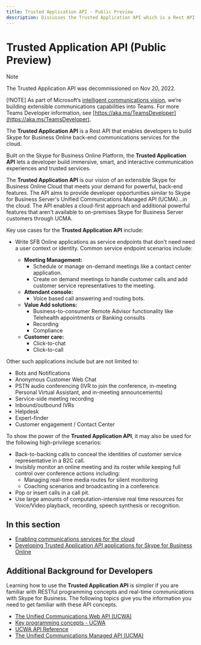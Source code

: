 ```yaml
---
title: Trusted Application API - Public Preview
description: Discusses the Trusted Application API which is a Rest API that enables developers to build Skype for Business Online back-end communications services for the cloud.
---
```

# **Trusted Application API (Public Preview)**
> [!NOTE]
> The Trusted Application API was decommissioned on Nov 20, 2022.
> 
> [!NOTE]
> As part of Microsoft’s [intelligent communications vision](https://aka.ms/intelligentcommunicationsblog), we’re building extensible communications capabilities into Teams.  For more Teams Developer information, see [https://aka.ms/TeamsDeveloper](https://aka.ms/TeamsDeveloper).

The **Trusted Application API** is a Rest API that enables developers to build Skype for Business Online back-end communications services for the cloud.

Built on the Skype for Business Online Platform, the **Trusted Application API** lets a developer build immersive, smart, and interactive communication experiences and trusted services.

The **Trusted Application API** is our vision of an extensible Skype for Business Online Cloud that meets your demand for powerful, back-end features.  The API aims to provide developer opportunities similar to Skype for Business Server's Unified Communications Managed API (UCMA)...in the cloud. The API enables a cloud-first approach and additional powerful features that aren't available to on-premises Skype for Business Server customers through UCMA.

Key use cases for the **Trusted Application API** include:

- Write SFB Online applications as service endpoints that don't need need a user context or identity. Common service endpoint scenarios include: 

  - **Meeting Management:**
     - Schedule or manage on-demand meetings like a contact center application.
     - Create on demand meetings to handle customer calls and add customer service representatives to the meeting.
  - **Attendant console:**
     - Voice based call answering and routing bots.
  - **Value Add solutions:**
     - Business-to-consumer Remote Advisor functionality like Telehealth appointments or Banking consults
     - Recording
     - Compliance
  - **Customer care:**
     - Click-to-chat
     - Click-to-call

Other such applications include but are not limited to:
 
- Bots and Notifications
- Anonymous Customer Web Chat
- PSTN audio conferencing (IVR to join the conference, in-meeting Personal Virtual Assistant, and in-meeting announcements)
- Service-side meeting recording 
- Inbound/outbound IVRs
- Helpdesk
- Expert-finder
- Customer engagement / Contact Center

To show the power of the **Trusted Application API**, it may also be used for the following high-privilege scenarios:
 
- Back-to-backing calls to conceal the identities of customer service representative in a B2C call.
- Invisibly monitor an online meeting and its roster while keeping full control over conference actions including:
  - Managing real-time media routes for silent monitoring
  - Coaching scenarios and broadcasting in a conference.
- Pop or insert calls in a call pit.
- Use large amounts of computation-intensive real time resources for Voice/Video playback, recording, speech synthesis or recognition.

## In this section

- [Enabling communications services for the cloud](./Trusted_Application_API_GeneralReference.md)
- [Developing Trusted Application API applications for Skype for Business Online](./DevelopingApplicationsforSFBOnline.md)

## Additional Background for Developers

Learning how to use the **Trusted Application API** is simpler if you are familiar with RESTful programming concepts and real-time communications with Skype for Business.  The following topics give you the information you need to get familiar with these API concepts.

- [The Unified Communications Web API (UCWA)](/skype-sdk/ucwa/unifiedcommunicationswebapi2_0)
- [Key programming concepts - UCWA](/skype-sdk/ucwa/keyprogrammingconcepts)
- [UCWA API Reference](https://msdn.microsoft.com/skype/ucwa/ucwa2_0apireference)
- [The Unified Communications Managed API (UCMA)](https://msdn.microsoft.com/library/office/dn454984.aspx)
